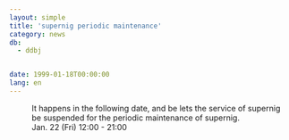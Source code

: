 ```yaml
---
layout: simple
title: 'supernig periodic maintenance'
category: news
db:
  - ddbj


date: 1999-01-18T00:00:00
lang: en
---
```


<dd>It happens in the following date, and be lets the service of supernig be suspended for the periodic maintenance of supernig.<br>
<dd>Jan. 22 (Fri) 12:00 - 21:00</dd>
</dd>
